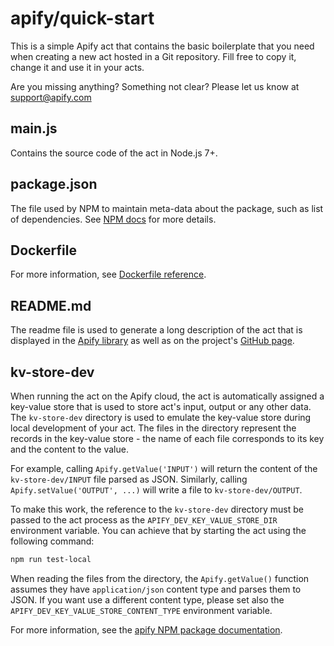 # apify/quick-start

This is a simple Apify act that contains the basic boilerplate
that you need when creating a new act hosted in a Git repository.
Fill free to copy it, change it and use it in your acts.

Are you missing anything? Something not clear? Please let us know at support@apify.com

## main.js

Contains the source code of the act in Node.js 7+.

## package.json

The file used by NPM to maintain meta-data about the package, such as list of dependencies.
See [NPM docs](https://docs.npmjs.com/files/package.json) for more details.

## Dockerfile

For more information, see [Dockerfile reference](https://docs.docker.com/engine/reference/builder/).

## README.md

The readme file is used to generate a long description of the act that is displayed in the
[Apify library](https://www.apify.com/apify/quick-start) as well as on the project's
[GitHub page](https://github.com/Apifier/act-quick-start).

## kv-store-dev

When running the act on the Apify cloud, the act is automatically assigned
a key-value store that is used to store act's input, output or any other data.
The `kv-store-dev` directory is used to emulate the key-value store
during local development of your act.
The files in the directory represent the records in the key-value store - the name
of each file corresponds to its key and the content to the value.

For example, calling `Apify.getValue('INPUT')` will return the content
of the `kv-store-dev/INPUT` file parsed as JSON. Similarly, calling
`Apify.setValue('OUTPUT', ...)` will write a file to `kv-store-dev/OUTPUT`.

To make this work, the reference to the `kv-store-dev` directory must be passed to the act process
as the `APIFY_DEV_KEY_VALUE_STORE_DIR` environment variable.
You can achieve that by starting the act using the following command:

```bash
npm run test-local
```

When reading the files from the directory, the `Apify.getValue()` function
assumes they have `application/json` content type and parses them to JSON.
If you want use a different content type, please set also
the `APIFY_DEV_KEY_VALUE_STORE_CONTENT_TYPE` environment variable.

For more information, see the
[apify NPM package documentation](https://www.apify.com/docs/sdk/apify-runtime-js/latest#module-Apify-getValue).
